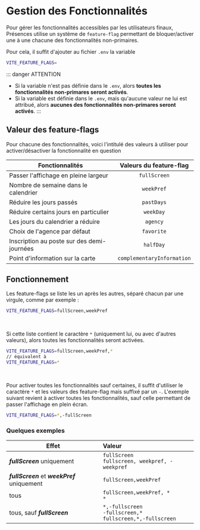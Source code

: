 # Gestion des Fonctionnalités

Pour gérer les fonctionnalités accessibles par les utilisateurs finaux, Présences utilise un système de `feature-flag` permettant de bloquer/activer une à une chacune des fonctionnalités non-primaires.

Pour cela, il suffit d'ajouter au fichier `.env` la variable 
```sh
VITE_FEATURE_FLAGS=
```

::: danger ATTENTION
- Si la variable n'est pas définie dans le `.env`, alors **toutes les fonctionnalités non-primares seront activés**. <br>
- Si la variable est définie dans le `.env`, mais qu'aucune valeur ne lui est attribué, alors **aucunes des fonctionnalités non-primares seront activés**.
:::

## Valeur des feature-flags

Pour chacune des fonctionnalités, voici l'intitulé des valeurs à utiliser pour activer/désactiver la fonctionnalité en question

| **Fonctionnalités**                        | **Valeurs du feature-flag** |
| ------------------------------------------ | :-------------------------: |
| Passer l'affichage en pleine largeur       |        `fullScreen`         |
| Nombre de semaine dans le calendrier       |         `weekPref`          |
| Réduire les jours passés                   |         `pastDays`          |
| Réduire certains jours en particulier      |          `weekDay`          |
| Les jours du calendrier a réduire          |          `agency`           |
| Choix de l'agence par défaut               |         `favorite`          |
| Inscription au poste sur des demi-journées |          `halfDay`          |
| Point d'information sur la carte           | `complementaryInformation`  |


## Fonctionnement

Les feature-flags se liste les un après les autres, séparé chacun par une virgule, comme par exemple :
```sh
VITE_FEATURE_FLAGS=fullScreen,weekPref
```

<br>

Si cette liste contient le caractère `*` (uniquement lui, ou avec d'autres valeurs), alors toutes les fonctionnalités seront activées.
```sh
VITE_FEATURE_FLAGS=fullScreen,weekPref,*
// équivalent à 
VITE_FEATURE_FLAGS=*
```

<br>

Pour activer toutes les fonctionnalités sauf certaines, il suffit d'utiliser le caractère `*` et les valeurs des feature-flag mais suffixé par un `-`. L'exemple suivant revient à activer toutes les fonctionnalités, sauf celle permettant de passer l'affichage en plein écran.
```sh
VITE_FEATURE_FLAGS=*,-fullScreen
```


### Quelques exemples

| **Effet**                                     | **Valeur**                                                           |
| --------------------------------------------- | :------------------------------------------------------------------- |
| ***fullScreen*** uniquement                   | `fullScreen` <br> `fullscreen, weekpref, -weekpref`                  |
| ***fullScreen*** et ***weekPref*** uniquement | `fullScreen,weekPref`                                                |
| tous                                          | `fullScreen,weekPref, *` <br> `*`                                    |
| tous, sauf ***fullScreen***                   | `*,-fullscreen` <br> `-fullscreen,*` <br> `fullscreen,*,-fullscreen` |
